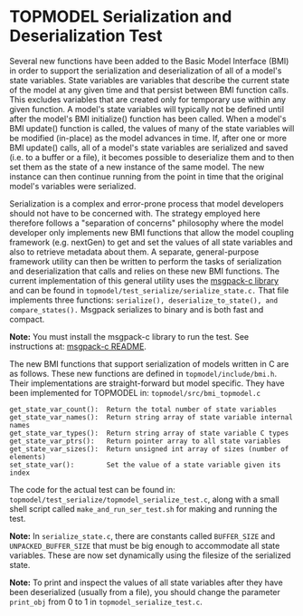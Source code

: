 # TOPMODEL Serialization and Deserialization Test

Several new functions have been added to the Basic Model Interface (BMI)
in order to support the serialization and deserialization of all of a
model's state variables.  State variables are variables that describe
the current state of the model at any given time and that persist between
BMI function calls.  This excludes variables that are created only for
temporary use within any given function.  A model's state variables will
typically not be defined until after the model's BMI initialize() function
has been called.  When a model's BMI update() function is called, the values
of many of the state variables will be modified (in-place) as the model
advances in time.  If, after one or more BMI update() calls, all of a
model's state variables are serialized and saved (i.e. to a buffer or a
file), it becomes
possible to deserialize them and to then set them as the state of a new
instance of the same model.  The new instance can then continue running
from the point in time that the original model's variables were serialized.

Serialization is a complex and error-prone process that model developers
should not have to be concerned with.  The strategy employed here therefore
follows a "separation of concerns" philosophy where the model developer
only implements new BMI functions that allow the model coupling
framework (e.g. nextGen) to get and set the values of all state variables
and also to retrieve metadata about them.  A separate, general-purpose
framework utility can then be written to perform the tasks of serialization
and deserialization that calls and relies on these new BMI functions.
The current implementation of this general utility uses the
[msgpack-c library](https://github.com/msgpack/msgpack-c)
and can be found in
```topmodel/test_serialize/serialize_state.c.```
That file implements three functions:
```serialize(), deserialize_to_state(), and compare_states().```
Msgpack serializes to binary and is both fast and compact.

**Note:**  You must install the msgpack-c library to run the test.
See instructions at:
[msgpack-c README](https://github.com/msgpack/msgpack-c/blob/c_master/README.md).

The new BMI functions that support serialization of models written in C
are as follows.  These new functions are defined in
```topmodel/include/bmi.h```.
Their implementations are straight-forward but model specific.
They have been implemented for TOPMODEL in:
```topmodel/src/bmi_topmodel.c```

```
get_state_var_count():  Return the total number of state variables
get_state_var_names():  Return string array of state variable internal names
get_state_var_types():  Return string array of state variable C types
get_state_var_ptrs():   Return pointer array to all state variables
get_state_var_sizes():  Return unsigned int array of sizes (number of elements)
set_state_var():        Set the value of a state variable given its index
```

The code for the actual test can be found in:
```topmodel/test_serialize/topmodel_serialize_test.c```,
along with a small shell script called
```make_and_run_ser_test.sh``` for making and running the test.

**Note:** In ```serialize_state.c```, there are constants called
```BUFFER_SIZE``` and ```UNPACKED_BUFFER_SIZE``` that must be big
enough to accommodate all state variables.  These are now set
dynamically using the filesize of the serialized state.

**Note:** To print and inspect the values of all state variables after
they have been deserialized (usually from a file), you should change the
parameter  ```print_obj``` from 0 to 1 in ```topmodel_serialize_test.c```.
